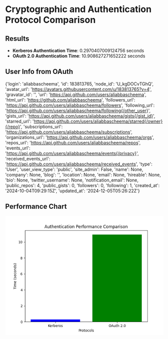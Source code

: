 
# Cryptographic and Authentication Protocol Comparison

## Results
- **Kerberos Authentication Time**: 0.2970407009124756 seconds
- **OAuth 2.0 Authentication Time**: 10.908627271652222 seconds

## User Info from OAuth
{'login': 'aliabbascheema', 'id': 183813765, 'node_id': 'U_kgDOCvTGhQ', 'avatar_url': 'https://avatars.githubusercontent.com/u/183813765?v=4', 'gravatar_id': '', 'url': 'https://api.github.com/users/aliabbascheema', 'html_url': 'https://github.com/aliabbascheema', 'followers_url': 'https://api.github.com/users/aliabbascheema/followers', 'following_url': 'https://api.github.com/users/aliabbascheema/following{/other_user}', 'gists_url': 'https://api.github.com/users/aliabbascheema/gists{/gist_id}', 'starred_url': 'https://api.github.com/users/aliabbascheema/starred{/owner}{/repo}', 'subscriptions_url': 'https://api.github.com/users/aliabbascheema/subscriptions', 'organizations_url': 'https://api.github.com/users/aliabbascheema/orgs', 'repos_url': 'https://api.github.com/users/aliabbascheema/repos', 'events_url': 'https://api.github.com/users/aliabbascheema/events{/privacy}', 'received_events_url': 'https://api.github.com/users/aliabbascheema/received_events', 'type': 'User', 'user_view_type': 'public', 'site_admin': False, 'name': None, 'company': None, 'blog': '', 'location': None, 'email': None, 'hireable': None, 'bio': None, 'twitter_username': None, 'notification_email': None, 'public_repos': 4, 'public_gists': 0, 'followers': 0, 'following': 1, 'created_at': '2024-10-04T09:29:15Z', 'updated_at': '2024-12-05T05:26:22Z'}

## Performance Chart
![Performance Chart](performance_chart.png)